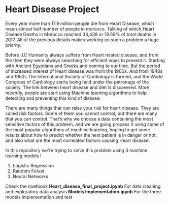 # Heart Disease Project

Every year more than 17.9 million people die from Heart Disease, which mean almost half number of people in morocco. Talking of which,Heart Disease Deaths in Morocco reached 34,438 or 19.59% of total deaths in 2017. All of the previous details makes working on such a problem a huge priority.

Before J.C Humanity always suffers from Heart related disease, and from the then they were always searching for efficient ways to prevent it. Starting with Ancient Egyptians and Greeks and coming to our time. But the period of increased interest of Heart disease was from the 1900s. And from 1940s and 1950s The International Society of Cardiology is formed, and the World Congress of Cardiology starts being held under the patronage of the society. The link between heart disease and diet is discovered. More recently, people are start using Machine learning algorithms to help detecting and preventing this kind of disease.

There are many things that can raise your risk for heart disease. They are called risk factors. Some of them you cannot control, but there are many that you can control.  That’s why we choose a data containing the most selective factors of this problem, and we are going process it using some of the most popular algorithms of machine learning, hoping to get some results about how to predict whether the next patient is in danger or not, and also what are the most correlated factors causing Heart disease.


In this repository we're trying to solve this problem using 3 machine learning models !
1. Logistic Regression
2. Random Forest
3. Neural Networks 

Check the noetbook **Heart_disease_final_project.ipynb** For data cleaning and exploratory data analysis
**Models Implementation.ipynb** For the three models implementation and test
